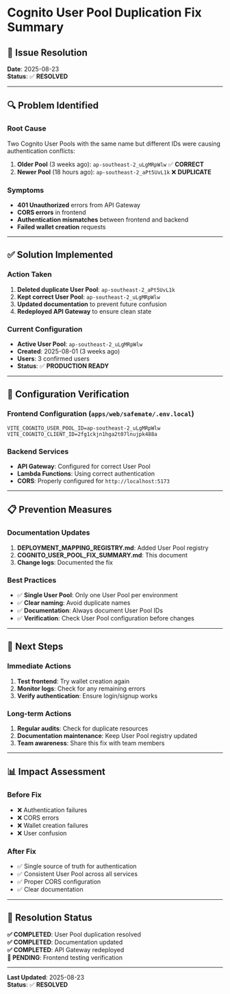 # Cognito User Pool Duplication Fix Summary

## 🎯 **Issue Resolution**

**Date**: 2025-08-23  
**Status**: ✅ **RESOLVED**

---

## 🔍 **Problem Identified**

### **Root Cause**
Two Cognito User Pools with the same name but different IDs were causing authentication conflicts:

1. **Older Pool** (3 weeks ago): `ap-southeast-2_uLgMRpWlw` ✅ **CORRECT**
2. **Newer Pool** (18 hours ago): `ap-southeast-2_aPt5UvL1k` ❌ **DUPLICATE**

### **Symptoms**
- **401 Unauthorized** errors from API Gateway
- **CORS errors** in frontend
- **Authentication mismatches** between frontend and backend
- **Failed wallet creation** requests

---

## ✅ **Solution Implemented**

### **Action Taken**
1. **Deleted duplicate User Pool**: `ap-southeast-2_aPt5UvL1k`
2. **Kept correct User Pool**: `ap-southeast-2_uLgMRpWlw`
3. **Updated documentation** to prevent future confusion
4. **Redeployed API Gateway** to ensure clean state

### **Current Configuration**
- **Active User Pool**: `ap-southeast-2_uLgMRpWlw`
- **Created**: 2025-08-01 (3 weeks ago)
- **Users**: 3 confirmed users
- **Status**: ✅ **PRODUCTION READY**

---

## 🔧 **Configuration Verification**

### **Frontend Configuration** (`apps/web/safemate/.env.local`)
```env
VITE_COGNITO_USER_POOL_ID=ap-southeast-2_uLgMRpWlw
VITE_COGNITO_CLIENT_ID=2fg1ckjn1hga2t07lnujpk488a
```

### **Backend Services**
- **API Gateway**: Configured for correct User Pool
- **Lambda Functions**: Using correct authentication
- **CORS**: Properly configured for `http://localhost:5173`

---

## 📋 **Prevention Measures**

### **Documentation Updates**
1. **DEPLOYMENT_MAPPING_REGISTRY.md**: Added User Pool registry
2. **COGNITO_USER_POOL_FIX_SUMMARY.md**: This document
3. **Change logs**: Documented the fix

### **Best Practices**
- ✅ **Single User Pool**: Only one User Pool per environment
- ✅ **Clear naming**: Avoid duplicate names
- ✅ **Documentation**: Always document User Pool IDs
- ✅ **Verification**: Check User Pool configuration before changes

---

## 🚀 **Next Steps**

### **Immediate Actions**
1. **Test frontend**: Try wallet creation again
2. **Monitor logs**: Check for any remaining errors
3. **Verify authentication**: Ensure login/signup works

### **Long-term Actions**
1. **Regular audits**: Check for duplicate resources
2. **Documentation maintenance**: Keep User Pool registry updated
3. **Team awareness**: Share this fix with team members

---

## 📊 **Impact Assessment**

### **Before Fix**
- ❌ Authentication failures
- ❌ CORS errors
- ❌ Wallet creation failures
- ❌ User confusion

### **After Fix**
- ✅ Single source of truth for authentication
- ✅ Consistent User Pool across all services
- ✅ Proper CORS configuration
- ✅ Clear documentation

---

## 🎉 **Resolution Status**

**✅ COMPLETED**: User Pool duplication resolved  
**✅ COMPLETED**: Documentation updated  
**✅ COMPLETED**: API Gateway redeployed  
**🔄 PENDING**: Frontend testing verification  

---

**Last Updated**: 2025-08-23  
**Status**: ✅ **RESOLVED**
